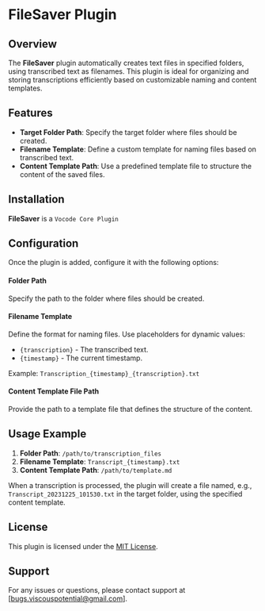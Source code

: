 # FileSaver Plugin

## Overview
The **FileSaver** plugin automatically creates text files in specified folders, using transcribed text as filenames. This plugin is ideal for organizing and storing transcriptions efficiently based on customizable naming and content templates.

## Features
- **Target Folder Path**: Specify the target folder where files should be created.
- **Filename Template**: Define a custom template for naming files based on transcribed text.
- **Content Template Path**: Use a predefined template file to structure the content of the saved files.

## Installation
**FileSaver** is a `Vocode Core Plugin`

## Configuration
Once the plugin is added, configure it with the following options:

#### Folder Path
Specify the path to the folder where files should be created.

#### Filename Template
Define the format for naming files. Use placeholders for dynamic values:
- `{transcription}` - The transcribed text.
- `{timestamp}` - The current timestamp.

Example: `Transcription_{timestamp}_{transcription}.txt`

#### Content Template File Path
Provide the path to a template file that defines the structure of the content.

## Usage Example
1. **Folder Path**: `/path/to/transcription_files`
2. **Filename Template**: `Transcript_{timestamp}.txt`
3. **Content Template Path**: `/path/to/template.md`

When a transcription is processed, the plugin will create a file named, e.g., `Transcript_20231225_101530.txt` in the target folder, using the specified content template.

## License
This plugin is licensed under the [MIT License](LICENSE).

## Support
For any issues or questions, please contact support at [bugs.viscouspotential@gmail.com].

